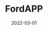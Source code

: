 ---
layout: inner
position: left
title: 'FordAPP'
date: 2022-03-01
categories: development automotive IoT
tags: IoT Swift Web Development
featured_image: '/img/projects/fordapp-1130x864-2x.png'
project_link: '#'
button_text: 'Learn More about FordAPP'
button_icon: 'car'
lead_text: 'Modernizing older Ford vehicles with sensors and technologies to extend vehicle life and integrate with FordPass services.'
---